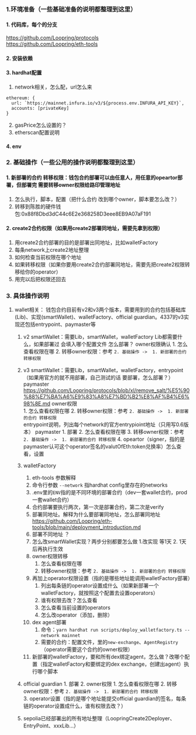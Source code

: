 ### 1.环境准备（一些基础准备的说明都整理到这里）
#### 1. 代码库，每个的分支
https://github.com/Loopring/protocols   
https://github.com/Loopring/eth-tools
#### 2. 安装依赖
#### 3. hardhat配置
1. network相关，怎么配，url怎么来
```
ethereum: {
  url: `https://mainnet.infura.io/v3/${process.env.INFURA_API_KEY}`,
  accounts: [privateKey]
}
```
2. gasPrice怎么设置的？
3. etherscan配置说明
#### 4. env

### 2. 基础操作（一些公用的操作说明都整理到这里）
#### 1. 新部署的合约 转移权限：钱包合约部署可以由任意人，用任意的opeartor部署，但部署完 需要转移owner权限给路印管理地址
   1. 怎么执行，脚本，配置（把什么合约 改到哪个owner，脚本要怎么改？）
   2. 转移到陈胜的硬件钱包:0x88f8Dbd3dC44c6E2e368258D3eee8EB9A07aF191
#### 2. create2合约权限（如果用create2部署同地址，需要先拿到权限） 
   1. 用create2合约部署的目的是部署出同地址，比如walletFactory
   2. 每条network上create2地址整理
   3. 如何检查当前权限在哪个地址
   4. 如果转移权限（如果你要用create2合约部署同地址，需要先把create2权限转移给你的operator）
   5. 用完以后把权限还回去
### 3. 具体操作说明
   1. wallet相关：
       钱包合约目前有v2和v3两个版本，需要用到的合约包括基础库(Lib)、实现(smartWallet)、walletFactory、official guardian。4337的v3实现还包括entrypoint、paymaster等
       1. v2 smartWallet：需要Lib，smartWallet，walletFactory
           Lib都需要什么，如果部署过 会填入哪个配置文件
           怎么部署？
           owner权限确认
              1. 怎么查看权限在哪
              2. 转移owner权限：参考 `2. 基础操作 ->  1. 新部署的合约 转移权限`
       2. v3 smartWallet：需要Lib，smartWallet，walletFactory，entrypoint（如果用官方的就不用部署，自己测试的话 要部署，怎么部署？）paymaster
            https://github.com/Loopring/protocols/blob/xl/remove_salt/%E5%90%88%E7%BA%A6%E9%83%A8%E7%BD%B2%E8%AF%B4%E6%98%8E.md
           owner权限        
               1. 怎么查看权限在哪
               2. 转移owner权限：参考 `2. 基础操作 ->  1. 新部署的合约 转移权限`   
            entrypoint说明，列出每个network的官方entrypioint地址（只用写0.6版本）
            paymaster
               1. 部署
               2. 怎么查看权限在哪
               3. 转移owner权限：参考 `2. 基础操作 ->  1. 新部署的合约 转移权限`
               4. opeartor（signer，指的是paymaster认可这个operator签名的valutOfEth:token兑换率）怎么查看，设置
           
       3. walletFactory
          1. eth-tools 参数解释
            1. 命令行参数 `--network` 指hardhat config里存在的networks
            2. .env里的`ENV`指的是不同环境的部署合约（dev一套wallet合约，prod一套wallet合约）
            3. 合约部署要执行两次，第一次是部署合约，第二次是verify
          2. 部署同地址。解释为什么要部署同地址，怎么部署同地址 https://github.com/Loopring/eth-tools/blob/main/deployment_introduction.md
          3. 部署不同地址 ？
          4. 怎么改smartWallet实现？两步分别都要怎么做 1.改实现 等1天 2. 1天后再执行生效 
          5. owner权限转移
               1. 怎么查看权限在哪
               2. 转移owner权限：参考 `2. 基础操作 ->  1. 新部署的合约 转移权限`
          6. 再加上operator权限设置（指的是哪些地址能调用walletFactory部署）
               1. 列出每条链的operator设置成什么（如果新部署一个walletFactory，就按照这个配置去设置operators）
               2. 谁有权限去改？怎么查看
               3. 怎么查看当前设置的operators
               4. 怎么改operator（添加，删除）
          7. dex agent部署
               1. 命令：`yarn hardhat run scripts/deploy_walletfactory.ts --network mainnet` 
               1. 需要的合约：配置文件，里的`new-exchange`、`AgentRegistry`（operator需要这个合约的owner权限）
          8. 新部署的walletFactory，要和所有dex绑定agent，怎么做？改哪个配置（指定walletFactory和要绑定的dex exchange，创建出agent）执行哪个脚本
       4. official guardian
               1. 部署
               2. owner权限
                  1. 怎么查看权限在哪
                  2. 转移owner权限：参考 `2. 基础操作 ->  1. 新部署的合约 转移权限`  
              3. operator设置（指的是哪个地址能提交official guardian的签名，每条链的operator设置成什么，谁有权限去改？）
       5. sepolia已经部署出的所有地址整理（LoopringCreate2Deployer、EntryPoint、xxxLib...）
